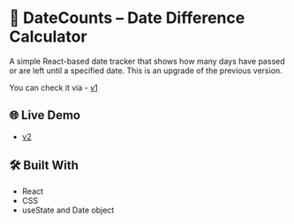 # 📅 DateCounts – Date Difference Calculator

A simple React-based date tracker that shows how many days have passed or are left until a specified date. This is an upgrade of the previous version.

You can check it via - [v1](https://datecounts.netlify.app/)

## 🌐 Live Demo
- [v2](https://datecou2.netlify.app/)

## 🛠️ Built With
- React
- CSS
- useState and Date object
